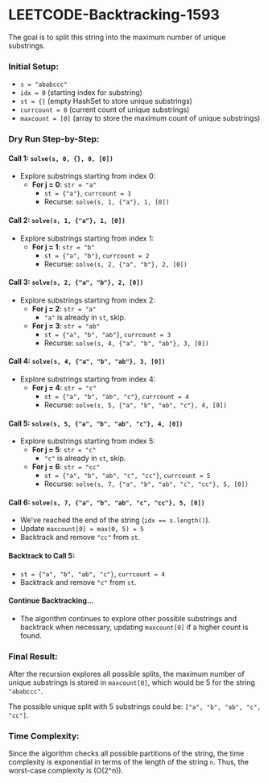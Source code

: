 # LEETCODE-Backtracking-1593
The goal is to split this string into the maximum number of unique substrings.

### Initial Setup:
- `s = "ababccc"`
- `idx = 0` (starting index for substring)
- `st = {}` (empty HashSet to store unique substrings)
- `currcount = 0` (current count of unique substrings)
- `maxcount = [0]` (array to store the maximum count of unique substrings)

### Dry Run Step-by-Step:

#### Call 1: `solve(s, 0, {}, 0, [0])`
- Explore substrings starting from index 0:
  - **For j = 0**: `str = "a"`
    - `st = {"a"}`, `currcount = 1`
    - Recurse: `solve(s, 1, {"a"}, 1, [0])`

#### Call 2: `solve(s, 1, {"a"}, 1, [0])`
- Explore substrings starting from index 1:
  - **For j = 1**: `str = "b"`
    - `st = {"a", "b"}`, `currcount = 2`
    - Recurse: `solve(s, 2, {"a", "b"}, 2, [0])`

#### Call 3: `solve(s, 2, {"a", "b"}, 2, [0])`
- Explore substrings starting from index 2:
  - **For j = 2**: `str = "a"`
    - `"a"` is already in `st`, skip.
  - **For j = 3**: `str = "ab"`
    - `st = {"a", "b", "ab"}`, `currcount = 3`
    - Recurse: `solve(s, 4, {"a", "b", "ab"}, 3, [0])`

#### Call 4: `solve(s, 4, {"a", "b", "ab"}, 3, [0])`
- Explore substrings starting from index 4:
  - **For j = 4**: `str = "c"`
    - `st = {"a", "b", "ab", "c"}`, `currcount = 4`
    - Recurse: `solve(s, 5, {"a", "b", "ab", "c"}, 4, [0])`

#### Call 5: `solve(s, 5, {"a", "b", "ab", "c"}, 4, [0])`
- Explore substrings starting from index 5:
  - **For j = 5**: `str = "c"`
    - `"c"` is already in `st`, skip.
  - **For j = 6**: `str = "cc"`
    - `st = {"a", "b", "ab", "c", "cc"}`, `currcount = 5`
    - Recurse: `solve(s, 7, {"a", "b", "ab", "c", "cc"}, 5, [0])`

#### Call 6: `solve(s, 7, {"a", "b", "ab", "c", "cc"}, 5, [0])`
- We've reached the end of the string (`idx == s.length()`).
- Update `maxcount[0] = max(0, 5) = 5`
- Backtrack and remove `"cc"` from `st`.

#### Backtrack to Call 5:
- `st = {"a", "b", "ab", "c"}`, `currcount = 4`
- Backtrack and remove `"c"` from `st`.

#### Continue Backtracking...
- The algorithm continues to explore other possible substrings and backtrack when necessary, updating `maxcount[0]` if a higher count is found.

### Final Result:
After the recursion explores all possible splits, the maximum number of unique substrings is stored in `maxcount[0]`, which would be 5 for the string `"ababccc"`.

The possible unique split with 5 substrings could be: `["a", "b", "ab", "c", "cc"]`.

### Time Complexity:
Since the algorithm checks all possible partitions of the string, the time complexity is exponential in terms of the length of the string `n`. Thus, the worst-case complexity is \(O(2^n)\).
